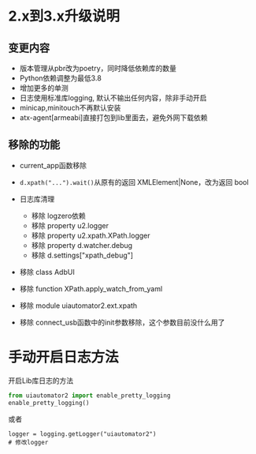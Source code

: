 # 2.x到3.x升级说明

## 变更内容

- 版本管理从pbr改为poetry，同时降低依赖库的数量
- Python依赖调整为最低3.8
- 增加更多的单测
- 日志使用标准库logging, 默认不输出任何内容，除非手动开启
- minicap,minitouch不再默认安装
- atx-agent[armeabi]直接打包到lib里面去，避免外网下载依赖

## 移除的功能
- current_app函数移除
- `d.xpath("...").wait()`从原有的返回 XMLElement|None，改为返回 bool
- 日志库清理
  - 移除 logzero依赖
  - 移除 property u2.logger
  - 移除 property u2.xpath.XPath.logger
  - 移除 property d.watcher.debug
  - 移除 d.settings["xpath_debug"]

- 移除 class AdbUI
- 移除 function XPath.apply_watch_from_yaml
- 移除 module uiautomator2.ext.xpath
- 移除 connect_usb函数中的init参数移除，这个参数目前没什么用了

# 手动开启日志方法
开启Lib库日志的方法

```python
from uiautomator2 import enable_pretty_logging
enable_pretty_logging()
```

或者

```
logger = logging.getLogger("uiautomator2")
# 修改logger
```
